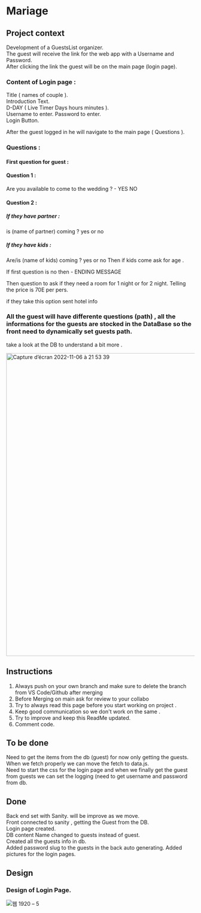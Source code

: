 # Mariage

## Project context

Development of a GuestsList organizer.  
The guest will receive the link for the web app with a Username and Password.   
After clicking the link the guest will be on the main page (login page). 

### Content of Login page : 

Title ( names of couple ).  
Introduction Text.  
D-DAY ( Live Timer Days hours minutes ).  
Username to enter. 
Password to enter.  
Login Button. 

After the guest logged in he will navigate to the main page ( Questions ).  

### Questions : 

#### First question for guest :   

#### Question 1 : 
Are you available to come to the wedding ? - YES NO  

#### Question 2 :   
##### If they have partner :   
is (name of partner) coming ? yes or no 

##### If they have kids : 

Are/is (name of kids) coming ? yes or no
Then if kids come ask for age .


If first question is no then  - ENDING MESSAGE 

Then question to ask if they need a room for 1 night or for 2 night.
Telling the price is 70E per pers.

if they take this option sent hotel info 

### All the guest will have differente questions (path) , all the informations for the guests are stocked in the DataBase so the front need to dynamically set guests path.
take a look at the DB to understand a bit more .




<img width="810" alt="Capture d’écran 2022-11-06 à 21 53 39" src="https://user-images.githubusercontent.com/104718280/200194691-d01dc231-bdc4-48f8-a402-afb85a62b782.png">



## Instructions
1. Always push on your own branch and make sure to delete the branch from VS Code/Github after merging 
2. Before Merging on main ask for review to your collabo
3. Try to always read this page before you start working on project . 
4. Keep good communication so we don't work on the same . 
5. Try to improve and keep this ReadMe updated.
6. Comment code.

## To be done
Need to get the items from the db (guest) for now only getting the guests.  
When we fetch properly we can move the fetch to data.js.  
Need to start the css for the login page and when we finally get the guest from guests we can set the logging (need to get username and password from db.


## Done 
Back end set with Sanity. will be improve as we move.  
Front connected to sanity , getting the Guest from the DB.  
Login page created.  
DB content Name changed to guests instead of guest.  
Created all the guests info in db.  
Added password slug to the guests in the back auto generating. Added pictures for the login pages.  


## Design 

### Design of Login Page. 
![웹 1920 – 5](https://user-images.githubusercontent.com/104718280/200194975-902b15eb-0d95-4b84-9363-e397f57ab52d.png)


